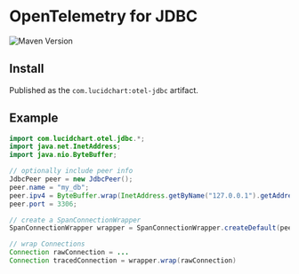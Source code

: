 # OpenTelemetry for JDBC

![Maven Version](https://img.shields.io/maven-central/v/com.lucidchart/otel-jdbc.svg)

## Install

Published as the `com.lucidchart:otel-jdbc` artifact.

## Example

```java
import com.lucidchart.otel.jdbc.*;
import java.net.InetAddress;
import java.nio.ByteBuffer;

// optionally include peer info
JdbcPeer peer = new JdbcPeer();
peer.name = "my_db";
peer.ipv4 = ByteBuffer.wrap(InetAddress.getByName("127.0.0.1").getAddress()).getInt();
peer.port = 3306;

// create a SpanConnectionWrapper
SpanConnectionWrapper wrapper = SpanConnectionWrapper.createDefault(peer);

// wrap Connections
Connection rawConnection = ...
Connection tracedConnection = wrapper.wrap(rawConnection)
```
